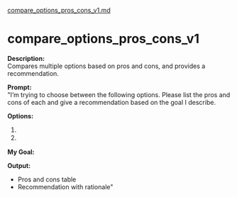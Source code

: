 [compare_options_pros_cons_v1.md](https://github.com/user-attachments/files/21688309/compare_options_pros_cons_v1.md)
# compare_options_pros_cons_v1

**Description:**  
Compares multiple options based on pros and cons, and provides a recommendation.

**Prompt:**  
"I’m trying to choose between the following options. Please list the pros and cons of each and give a recommendation based on the goal I describe.

**Options:**  
1. <option A>  
2. <option B>  

**My Goal:**  
<describe goal or constraint>

**Output:**  
- Pros and cons table  
- Recommendation with rationale"
